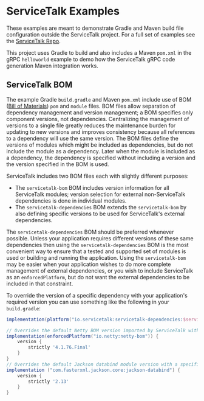# ServiceTalk Examples

These examples are meant to demonstrate Gradle and Maven build file
configuration outside the ServiceTalk project. For a full set of examples see the
[ServiceTalk Repo](https://github.com/apple/servicetalk/tree/main/servicetalk-examples).

This project uses Gradle to build and also includes a Maven `pom.xml` in the gRPC `helloworld` example to demo how the 
ServiceTalk gRPC code generation Maven integration works.

## ServiceTalk BOM
The example Gradle `build.gradle` and Maven `pom.xml` include use of BOM 
([Bill of Materials](https://maven.apache.org/guides/introduction/introduction-to-dependency-mechanism.html#bill-of-materials-bom-poms))
`pom` and `module` files. BOM files allow separation of dependency management and version management; a BOM specifies 
only component versions, not dependencies. Centralizing the management of versions to a single file greatly reduces the 
maintenance burden for updating to new versions and improves consistency because all references to a dependency will use 
the same version. The BOM files define the versions of modules which might be included as dependencies, but do not 
include the module as a dependency. Later when the module is included as a dependency, the dependency is specified 
without including a version and the version specified in the BOM is used.

ServiceTalk includes two BOM files each with slightly different purposes:
- The `servicetalk-bom` BOM includes version information for all ServiceTalk modules; version selection for external non-ServiceTalk dependencies is done in individual modules.
- The `servicetalk-dependencies` BOM extends the `servicetalk-bom` by also defining specific versions to be used for ServiceTalk's external dependencies.

The `servicetalk-dependencies` BOM should be preferred whenever possible. Unless your application requires different versions of these same dependencies then using the `servicetalk-dependencies` BOM is the most convenient way to ensure that a tested and supported set of modules is used or building and running the application. Using the `servicetalk-bom` may be easier when your application wishes to do more complete management of external dependencies, or you wish to include ServiceTalk as an `enforcedPlatform`, but do not want the external dependencies to be included in that constraint.

To override the version of a specific dependency with your application's required version you can use something like the following in your `build.gradle`: 

```groovy
implementation(platform("io.servicetalk:servicetalk-dependencies:$servicetalkVersion"))

// Overrides the default Netty BOM version imported by ServiceTalk with a specific version
implementation(enforcedPlatform("io.netty:netty-bom")) {
    version {
        strictly '4.1.76.Final'
    }
}
// Overrides the default Jackson databind module version with a specific version
implementation ("com.fasterxml.jackson.core:jackson-databind") {
    version {
        strictly '2.13'
    }
}
```